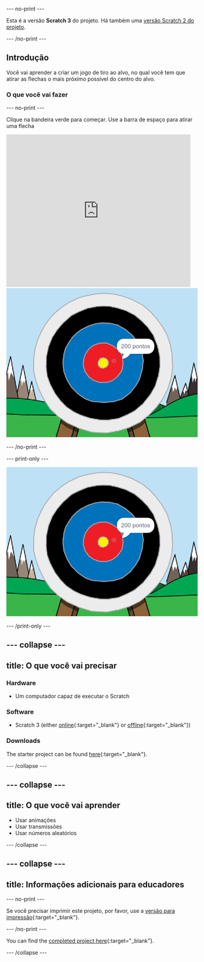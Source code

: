 \--- no-print \---

Esta é a versão **Scratch 3** do projeto. Há também uma [versão Scratch 2 do projeto](https://projects.raspberrypi.org/en/projects/archery-scratch2).

\--- /no-print \---

## Introdução

Você vai aprender a criar um jogo de tiro ao alvo, no qual você tem que atirar as flechas o mais próximo possível do centro do alvo.

### O que você vai fazer

\--- no-print \---

Clique na bandeira verde para começar. Use a barra de espaço para atirar uma flecha

<div class="scratch-preview">
  <iframe allowtransparency="true" width="485" height="402" src="https://scratch.mit.edu/projects/embed/114760038/?autostart=false" frameborder="0" scrolling="no"></iframe>
  <img src="images/archery-final.png">
</div>

\--- /no-print \---

\--- print-only \---

![projeto concluído](images/archery-final.png)

\--- /print-only \---

## \--- collapse \---

## title: O que você vai precisar

### Hardware

+ Um computador capaz de executar o Scratch

### Software

+ Scratch 3 (either [online](https://rpf.io/scratchon){:target="_blank"} or [offline](https://rpf.io/scratchoff){:target="_blank"})

### Downloads

The starter project can be found [here](https://rpf.io/p/en/archery-go){:target="_blank"}.

\--- /collapse \---

## \--- collapse \---

## title: O que você vai aprender

+ Usar animações 
+ Usar transmissões
+ Usar números aleatórios

\--- /collapse \---

## \--- collapse \---

## title: Informações adicionais para educadores

\--- no-print \---

Se você precisar imprimir este projeto, por favor, use a [versão para impressão](https://projects.raspberrypi.org/en/projects/archery/print){:target="_blank"}.

\--- /no-print \---

You can find the [completed project here](https://rpf.io/p/en/archery-get){:target="_blank"}.

\--- /collapse \---